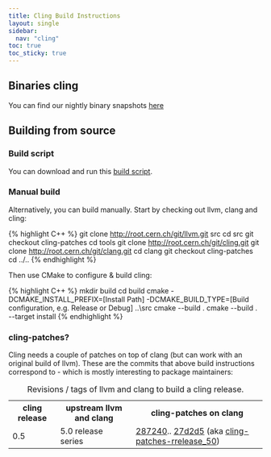 ```yaml
---
title: Cling Build Instructions
layout: single
sidebar:
  nav: "cling"
toc: true
toc_sticky: true
---
```


## Binaries cling

You can find our nightly binary snapshots <a href="https://root.cern/download/cling/">here</a>

## Building from source

### Build script

You can download and run this <a href="https://raw.github.com/Axel-Naumann/cling-all-in-one/master/clone.sh">build script</a>.

### Manual build

Alternatively, you can build manually.
Start by checking out llvm, clang and cling:

{% highlight C++ %}
git clone http://root.cern.ch/git/llvm.git src
cd src
git checkout cling-patches
cd tools
git clone http://root.cern.ch/git/cling.git
git clone http://root.cern.ch/git/clang.git
cd clang
git checkout cling-patches
cd ../..
{% endhighlight %}

Then use CMake to configure &amp; build cling:

{% highlight C++ %}
mkdir build
cd build
cmake -DCMAKE_INSTALL_PREFIX=[Install Path] -DCMAKE_BUILD_TYPE=[Build configuration, e.g. Release or Debug] ..\src
cmake --build .
cmake --build . --target install
{% endhighlight %}

### cling-patches?

Cling needs a couple of patches on top of clang (but can work with an original build of llvm).
These are the commits that above build instructions correspond to - which is mostly interesting
to package maintainers:

<table>
   <caption>Revisions / tags of llvm and clang to build a cling release.</caption>
   <tr>
      <th>cling release</th>
      <th>upstream llvm and clang</th>
      <th>cling-patches on clang</th>
   </tr>
   <tr>
      <td>0.5</td>
      <td>5.0 release series</td>
      <td>
      <a href="https://root.cern/gitweb/?p=clang.git;a=commit;h=287240897208a004509a2be4525aa83acbb2ba5f">287240</a>..
      <a href="https://root.cern/gitweb/?p=clang.git;a=commit;h=27d2d5b247e83f3ac5d6e9f36d25d168a6afc97a">27d2d5</a>
      (aka <a href="https://root.cern/gitweb/?p=clang.git;a=shortlog;h=refs/tags/cling-patches-rrelease_50">cling-patches-rrelease_50</a>)
      </td>
   </tr>
</table>
